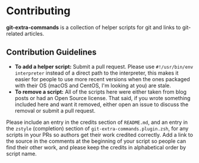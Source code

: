 # Contributing

**git-extra-commands** is a collection of helper scripts for git and links to git-related articles.

## Contribution Guidelines

- **To add a helper script:** Submit a pull request. Please use `#!/usr/bin/env interpreter` instead of a direct path to the interpreter, this makes it easier for people to use more recent versions when the ones packaged with their OS (macOS and CentOS, I'm looking at you) are stale.
- **To remove a script:** All of the scripts here were either taken from blog posts or had an Open Source license. That said, if you wrote something included here and want it removed, either open an issue to discuss the removal or submit a pull request.

Please include an entry in the credits section of `README.md`, and an entry in the `zstyle` (completion) section of `git-extra-commands.plugin.zsh`, for any scripts in your PRs so authors get their work credited correctly. Add a link to the source in the comments at the beginning of your script so people can find their other work, and please keep the credits in alphabetical order by script name.
